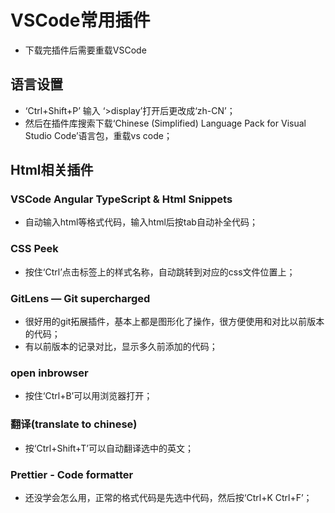 # VSCode常用插件
- 下载完插件后需要重载VSCode

## 语言设置
- ‘Ctrl+Shift+P’ 输入 ‘>display’打开后更改成‘zh-CN’；
- 然后在插件库搜索下载‘Chinese (Simplified) Language Pack for Visual Studio Code’语言包，重载vs code；

## Html相关插件

### VSCode Angular TypeScript & Html Snippets
- 自动输入html等格式代码，输入html后按tab自动补全代码；

### CSS Peek
- 按住‘Ctrl’点击标签上的样式名称，自动跳转到对应的css文件位置上；

### GitLens — Git supercharged
- 很好用的git拓展插件，基本上都是图形化了操作，很方便使用和对比以前版本的代码；
- 有以前版本的记录对比，显示多久前添加的代码；

### open inbrowser
- 按住‘Ctrl+B’可以用浏览器打开；

### 翻译(translate to chinese)
- 按‘Ctrl+Shift+T’可以自动翻译选中的英文；

### Prettier - Code formatter
- 还没学会怎么用，正常的格式代码是先选中代码，然后按‘Ctrl+K Ctrl+F’；
